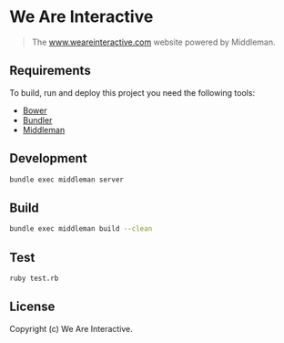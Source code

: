 # We Are Interactive

> The www.weareinteractive.com website powered by Middleman.

## Requirements

To build, run and deploy this project you need the following tools:

* [Bower](http://twitter.github.com/bower/)
* [Bundler](https://bundler.io/)
* [Middleman](http://middlemanapp.com)

## Development

```bash
bundle exec middleman server
```

## Build

```bash
bundle exec middleman build --clean
```

## Test

```bash
ruby test.rb
```

## License

Copyright (c) We Are Interactive.

